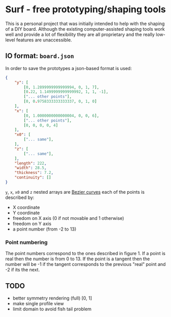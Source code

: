 # Surf - free prototyping/shaping tools

This is a personal project that was initially intended to help with the shaping of a DIY board.
Although the existing computer-assisted shaping tools work well and provide a lot of flexibility they are all proprietary and the really low-level features are unaccessible.

## IO format: `board.json`

In order to save the prototypes a json-based format is used:

```json
{
    "y": [
        [0, 1.2899999999999994, 0, 1, 7],
        [0.22, 1.1499999999999992, 1, 1, -1],
        ["... other points"],
        [0, 0.9758333333333337, 0, 1, 0]
    ],
    "x": [
        [0, 1.0000000000000004, 0, 0, 6],
        ["... other points"],
        [0, 0, 0, 0, 4]
    ],
    "x0": [
        ["... same"],
    ],
    "z": [
        ["... same"],
    ],
    "length": 222,
    "width": 28.5,
    "thickness": 7.2,
    "continuity": []
}

```

`y`, `x`, `x0` and `z`  nested arrays are [Bezier curves](https://en.wikipedia.org/wiki/B%C3%A9zier_curve) each of the points is described by: 

- X coordinate
- Y coordinate
- freedom on X axis (0 if not movable and 1 otherwise)
- freedom on Y axis 
- a point number (from -2 to 13)

### Point numbering

The point numbers correspond to the ones described in figure 1.
If a point is real then the number is from 0 to 13.
If the point is a tangent then the number will be -1 if the tangent corresponds to the previous "real" point and -2 if its the next.

## TODO

- better symmetry rendering (full) [0, 1] 
- make single profile view
- limit domain to avoid fish tail problem

